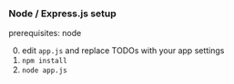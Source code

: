 ### Node / Express.js setup

prerequisites: node

0. edit `app.js` and replace TODOs with your app settings
1. `npm install`
2. `node app.js`